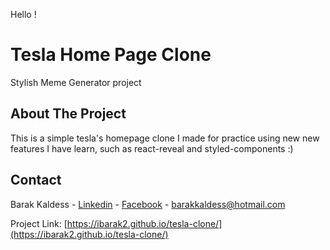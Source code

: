 Hello !


# Tesla Home Page Clone
Stylish Meme Generator project 

## About The Project

This is a simple tesla's homepage clone I made for practice using new new features I have learn, 
such as react-reveal and styled-components :)

## Contact

Barak Kaldess - [Linkedin](https://www.linkedin.com/in/barak-kaldess/) - [Facebook](https://www.facebook.com/barak.kaldess/) - barakkaldess@hotmail.com


Project Link: [https://ibarak2.github.io/tesla-clone/](https://ibarak2.github.io/tesla-clone/)

